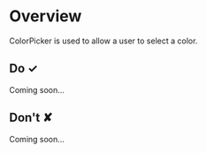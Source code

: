 # Overview
ColorPicker is used to allow a user to select a color.


## Do &#10003;
Coming soon...

## Don't &#10008;
Coming soon...